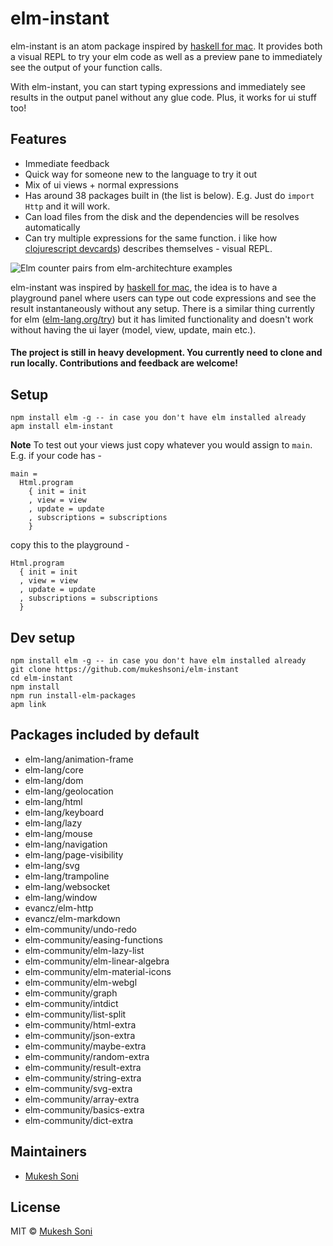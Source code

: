 # elm-instant

elm-instant is an atom package inspired by [haskell for mac](http://haskellformac.com). It provides both a visual REPL to try your elm code as well as a preview pane to immediately see the output of your function calls.

With elm-instant, you can start typing expressions and immediately see results in the output panel without any glue code. Plus, it works for ui stuff too!

## Features

- Immediate feedback
- Quick way for someone new to the language to try it out
- Mix of ui views + normal expressions
- Has around 38 packages built in (the list is below). E.g. Just do `import Http` and it will work.
- Can load files from the disk and the dependencies will be resolves automatically
- Can try multiple expressions for the same function. i like how [clojurescript devcards](https://github.com/bhauman/devcards)) describes themselves - visual REPL.

![Elm counter pairs from elm-architechture examples](https://raw.githubusercontent.com/mukeshsoni/elm-instant/master/images/showcase.gif)

elm-instant was inspired by [haskell for mac](http://haskellformac.com), the idea is to have a playground panel where users can type out code expressions and see the result instantaneously without any setup. There is a similar thing currently for elm ([elm-lang.org/try](elm-lang.org/try)) but it has limited functionality and doesn't work without having the ui layer (model, view, update, main etc.).

#### The project is still in heavy development. You currently need to clone and run locally. Contributions and feedback are welcome!

## Setup

```
npm install elm -g -- in case you don't have elm installed already
apm install elm-instant
```

**Note**
To test out your views just copy whatever you would assign to `main`. E.g. if your code has -

```
main =
  Html.program
    { init = init
    , view = view
    , update = update
    , subscriptions = subscriptions
    }
```

copy this to the playground -

```
Html.program
  { init = init
  , view = view
  , update = update
  , subscriptions = subscriptions
  }
```

## Dev setup

```
npm install elm -g -- in case you don't have elm installed already
git clone https://github.com/mukeshsoni/elm-instant
cd elm-instant
npm install
npm run install-elm-packages
apm link
```

## Packages included by default
- elm-lang/animation-frame
- elm-lang/core
- elm-lang/dom
- elm-lang/geolocation
- elm-lang/html
- elm-lang/keyboard
- elm-lang/lazy
- elm-lang/mouse
- elm-lang/navigation
- elm-lang/page-visibility
- elm-lang/svg
- elm-lang/trampoline
- elm-lang/websocket
- elm-lang/window
- evancz/elm-http
- evancz/elm-markdown
- elm-community/undo-redo
- elm-community/easing-functions
- elm-community/elm-lazy-list
- elm-community/elm-linear-algebra
- elm-community/elm-material-icons
- elm-community/elm-webgl
- elm-community/graph
- elm-community/intdict
- elm-community/list-split
- elm-community/html-extra
- elm-community/json-extra
- elm-community/maybe-extra
- elm-community/random-extra
- elm-community/result-extra
- elm-community/string-extra
- elm-community/svg-extra
- elm-community/array-extra
- elm-community/basics-extra
- elm-community/dict-extra

## Maintainers

- [Mukesh Soni](https://github.com/mukeshsoni)

## License
MIT © [Mukesh Soni](https://github.com/mukeshsoni)
